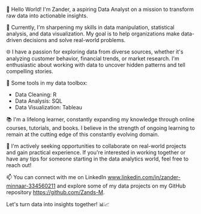 👋 Hello World! I'm Zander, a aspiring Data Analyst on a mission to transform raw data into actionable insights.

💼 Currently, I'm sharpening my skills in data manipulation, statistical analysis, and data visualization.
   My goal is to help organizations make data-driven decisions and solve real-world problems.

🌐 I have a passion for exploring data from diverse sources, whether it's analyzing customer behavior, financial trends, or market research.
   I'm enthusiastic about working with data to uncover hidden patterns and tell compelling stories.

🔧 Some tools in my data toolbox:
   - Data Cleaning: R
   - Data Analysis: SQL
   - Data Visualization: Tableau

📚 I'm a lifelong learner, constantly expanding my knowledge through online courses, tutorials, and books.
   I believe in the strength of ongoing learning to remain at the cutting edge of this constantly evolving domain.

🚀 I'm actively seeking opportunities to collaborate on real-world projects and gain practical experience. 
  If you're interested in working together or have any tips for someone starting in the data analytics world, feel free to reach out!

📫 You can connect with me on LinkedIn www.linkedin.com/in/zander-minnaar-334560211 and explore some of my data projects on my GitHub repository https://github.com/Zands-M.

Let's turn data into insights together! 📊📈


<!---
Zands-M/Zands-M is a ✨ special ✨ repository because its `README.md` (this file) appears on your GitHub profile.
You can click the Preview link to take a look at your changes.
--->

